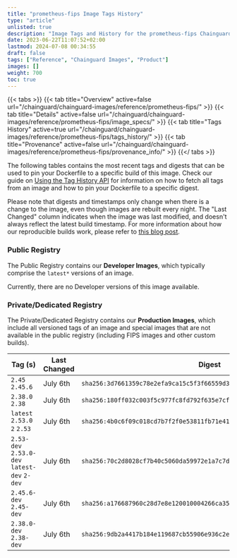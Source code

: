 ```yaml
---
title: "prometheus-fips Image Tags History"
type: "article"
unlisted: true
description: "Image Tags and History for the prometheus-fips Chainguard Image"
date: 2023-06-22T11:07:52+02:00
lastmod: 2024-07-08 00:34:55
draft: false
tags: ["Reference", "Chainguard Images", "Product"]
images: []
weight: 700
toc: true
---
```


{{< tabs >}}
{{< tab title="Overview" active=false url="/chainguard/chainguard-images/reference/prometheus-fips/" >}}
{{< tab title="Details" active=false url="/chainguard/chainguard-images/reference/prometheus-fips/image_specs/" >}}
{{< tab title="Tags History" active=true url="/chainguard/chainguard-images/reference/prometheus-fips/tags_history/" >}}
{{< tab title="Provenance" active=false url="/chainguard/chainguard-images/reference/prometheus-fips/provenance_info/" >}}
{{</ tabs >}}

The following tables contains the most recent tags and digests that can be used to pin your Dockerfile to a specific build of this image. Check our guide on [Using the Tag History API](/chainguard/chainguard-images/using-the-tag-history-api/) for information on how to fetch all tags from an image and how to pin your Dockerfile to a specific digest.

Please note that digests and timestamps only change when there is a change to the image, even though images are rebuilt every night. The "Last Changed" column indicates when the image was last modified, and doesn't always reflect the latest build timestamp. For more information about how our reproducible builds work, please refer to [this blog post](https://www.chainguard.dev/unchained/reproducing-chainguards-reproducible-image-builds).

### Public Registry
The Public Registry contains our **Developer Images**, which typically comprise the `latest*` versions of an image.

Currently, there are no Developer versions of this image available.

### Private/Dedicated Registry
The Private/Dedicated Registry contains our **Production Images**, which include all versioned tags of an image and special images that are not available in the public registry (including FIPS images and other custom builds).

| Tag (s)                                       | Last Changed | Digest                                                                    |
|-----------------------------------------------|--------------|---------------------------------------------------------------------------|
|  `2.45` `2.45.6`                              | July 6th     | `sha256:3d7661359c78e2efa9ca15c5f3f66559d30a40db5177549c22af3deee2b6392a` |
|  `2.38.0` `2.38`                              | July 6th     | `sha256:180ff032c003f5c977fc8fd792f635e7cf190430414e80073e0b59bd3bec100b` |
|  `latest` `2.53.0` `2` `2.53`                 | July 6th     | `sha256:4b0c6f09c018cd7b7f2f0e53811fb71e41a607f963ece1f3bf95d60fe94d3f4f` |
|  `2.53-dev` `2.53.0-dev` `latest-dev` `2-dev` | July 6th     | `sha256:70c2d8028cf7b40c5060da59972e1a7c7da5ef7b3ec31c88be935e791badec5e` |
|  `2.45.6-dev` `2.45-dev`                      | July 6th     | `sha256:a176687960c28d7e8e120010004266ca35d35d0368ce0b8220e06a1a6ca29bb0` |
|  `2.38.0-dev` `2.38-dev`                      | July 6th     | `sha256:9db2a4417b184e119687cb55906e936c2ee46ffcda898f4fa9dde54275032432` |

